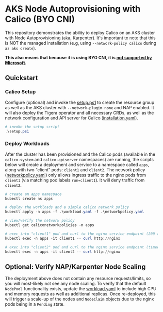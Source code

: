 # AKS Node Autoprovisioning with Calico (BYO CNI)

This repository demonstrates the ability to deploy Calico on an AKS cluster with Node Autoprovisioning (aka, Karpenter). It's important to note that this is NOT the managed installation (e.g, using `--network-policy calico` during `az aks create`). 

**This also means that because it is using BYO CNI, it is [not supported by Microsoft](https://learn.microsoft.com/en-us/azure/aks/use-byo-cni?tabs=azure-cli).**

## Quickstart

### Calico Setup

Configure (optional) and invoke the [setup.ps1](./setup.ps1) to create the resource group as well as the AKS cluster with `--network-plugin none` and NAP enabled. It will also deploy the Tigera operator and all necessary CRDs, as well as the network configuration and API server for Calico ([installation.yaml](./installation.yaml)).

```powershell
# invoke the setup script
.\setup.ps1
```

### Deploy Workloads

After the cluster has been provisioned and the Calico pods (available in the `calico-system` and `calico-apiserver` namespaces) are running, the scripts below will create a deployment and service to a namespace called `apps`, along with two "client" pods: `client1` and `client2`. The network policy ([networkpolicy.yaml](./networkpolicy.yaml)) only allows ingress traffic to the nginx pods from `client1` (via matching pod labels `run=client1`). It will deny traffic from `client2`. 

```powershell
# create an apps namespace
kubectl create ns apps

# deploy the workloads and a simple calico network policy
kubectl apply -n apps -f .\workload.yaml -f .\networkpolicy.yaml

# view/verify the network policy
kubectl get caliconetworkpolicies -n apps

# exec into "client1" pod and curl to the nginx service endpoint (200 response)
kubectl exec -n apps -it client1 -- curl http://nginx

# exec into "client2" pod and curl to the nginx service endpoint (timeout)
kubectl exec -n apps -it client2 -- curl http://nginx
```

## Optional: Verify NAP/Karpenter Node Scaling

The deployment above does not contain any resource requests/limits, so you will most-likely not see any node scaling. To verify that the default `NodePool` functionality exists, update the [workload.yaml](./workload.yaml) to include high CPU and memory requests as well as additional replicas. Once re-deployed, this will trigger a scale-up of the nodes and `NodeClaim` objects due to the nginx pods being in a `Pending` state. 